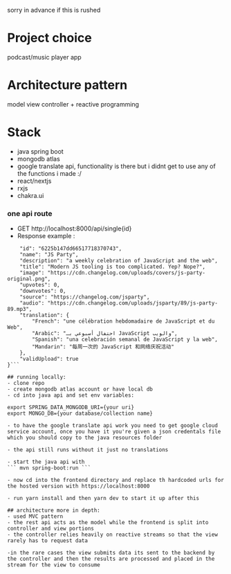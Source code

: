 sorry in advance if this is rushed 

# Project choice 
podcast/music player app 

# Architecture pattern 
model view controller + reactive programming 

# Stack 
- java spring boot 
- mongodb atlas 
- google translate api, functionality is there but i didnt get to use any of the functions i made :/
- react/nextjs 
- rxjs 
- chakra.ui

### one api route 
- GET http://localhost:8000/api/single{id}
- Response example : 

```{
    "id": "6225b147dd66517718370743",
    "name": "JS Party",
    "description": "a weekly celebration of JavaScript and the web",
    "title": "Modern JS tooling is too complicated. Yep? Nope?",
    "image": "https://cdn.changelog.com/uploads/covers/js-party-original.png",
    "upvotes": 0,
    "downvotes": 0,
    "source": "https://changelog.com/jsparty",
    "audio": "https://cdn.changelog.com/uploads/jsparty/89/js-party-89.mp3",
    "translation": {
        "French": "une célébration hebdomadaire de JavaScript et du Web",
        "Arabic": "احتفال أسبوعي بـ JavaScript والويب",
        "Spanish": "una celebración semanal de JavaScript y la web",
        "Mandarin": "每周一次的 JavaScript 和网络庆祝活动"
    },
    "validUpload": true
}```

## running locally: 
- clone repo 
- create mongodb atlas account or have local db 
- cd into java api and set env variables: 
``` 
    export SPRING_DATA_MONGODB_URI={your uri}
    export MONGO_DB={your database/collection name}
```
- to have the google translate api work you need to get google cloud service account, once you have it you're given a json credentals file which you should copy to the java resources folder 

- the api still runs without it just no translations

- start the java api with 
``` mvn spring-boot:run ```

- now cd into the frontend directory and replace th hardcoded urls for the hosted version with https://localhost:8000 

- run yarn install and then yarn dev to start it up after this

## architecture more in depth: 
- used MVC pattern 
- the rest api acts as the model while the frontend is split into controller and view portions 
- the controller relies heavily on reactive streams so that the view rarely has to request data

-in the rare cases the view submits data its sent to the backend by the controller and then the results are processed and placed in the stream for the view to consume 


